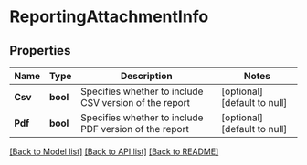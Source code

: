 # ReportingAttachmentInfo

## Properties
Name | Type | Description | Notes
------------ | ------------- | ------------- | -------------
**Csv** | **bool** | Specifies whether to include CSV version of the report | [optional] [default to null]
**Pdf** | **bool** | Specifies whether to include PDF version of the report | [optional] [default to null]

[[Back to Model list]](../README.md#documentation-for-models) [[Back to API list]](../README.md#documentation-for-api-endpoints) [[Back to README]](../README.md)


